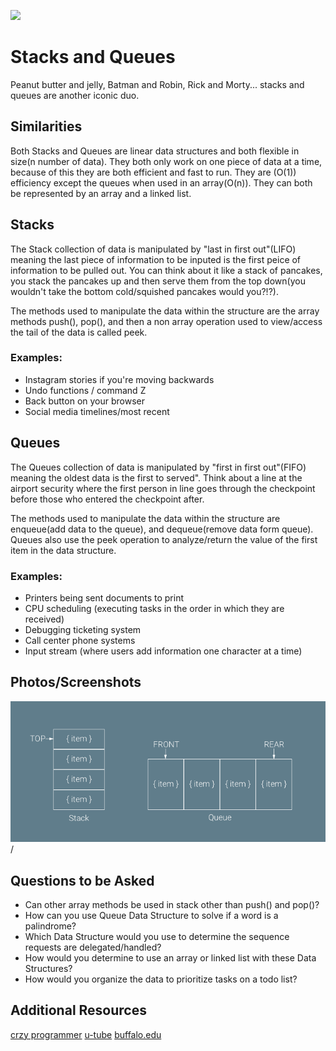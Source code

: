 ![](https://ga-dash.s3.amazonaws.com/production/assets/logo-9f88ae6c9c3871690e33280fcf557f33.png) 

# Stacks and Queues

Peanut butter and jelly, Batman and Robin, Rick and Morty... stacks and queues are another iconic duo.

## Similarities
Both Stacks and Queues are linear data structures and both flexible in size(n number of data).  They both only work on one piece of data at a time, because of this they are both efficient and fast to run. They are (O(1)) efficiency except the queues when used in an array(O(n)).  They can both be represented by an array and a linked list.

## Stacks
The Stack collection of data is manipulated by "last in first out"(LIFO) meaning the last piece of information to be inputed is the first peice of information to be pulled out. You can think about it like a stack of pancakes, you stack the pancakes up and then serve them from the top down(you wouldn't take the bottom cold/squished pancakes would you?!?). 

The methods used to manipulate the data within the structure are the array methods push(), pop(), and then a non array operation used to view/access the tail of the data is called peek.

### Examples:
   - Instagram stories if you're moving backwards
   - Undo functions / command Z 
   - Back button on your browser
   - Social media timelines/most recent

## Queues
The Queues collection of data is manipulated by "first in first out"(FIFO) meaning the oldest data is the first to served".  Think about a line at the airport security where the first person in line goes through the checkpoint before those who entered the checkpoint after. 

The methods used to manipulate the data within the structure are enqueue(add data to the queue), and dequeue(remove data form queue).  Queues also use the peek operation to analyze/return the value of the first item in the data structure. 

### Examples:
   - Printers being sent documents to print
   - CPU scheduling (executing tasks in the order in which they are received)
   - Debugging ticketing system
   - Call center phone systems
   - Input stream (where users add information one character at a time)

## Photos/Screenshots

![Alt text](images/stack-queue.png "Stack and Queue Data Structures")/


## Questions to be Asked
  - Can other array methods be used in stack other than push() and pop()?
  - How can you use Queue Data Structure to solve if a word is a palindrome?
  - Which Data Structure would you use to determine the sequence requests are delegated/handled?
  - How would you determine to use an array or linked list with these Data Structures?
  - How would you organize the data to prioritize tasks on a todo list? 

## Additional Resources

[crzy programmer](#https://www.thecrazyprogrammer.com/2016/05/difference-between-stack-and-queue.html)
[u-tube](#https://www.youtube.com/watch?v=jm10v9409d4&amp;ab_channel=colleenlewis)
[buffalo.edu](#https://cse.buffalo.edu/~shapiro/Courses/CSE116/notes10.html)
